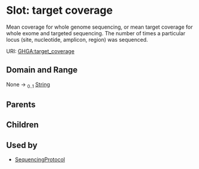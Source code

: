 
# Slot: target coverage


Mean coverage for whole genome sequencing, or mean target coverage for whole exome and targeted sequencing. The number of times a particular locus (site, nucleotide, amplicon, region) was sequenced.

URI: [GHGA:target_coverage](https://w3id.org/GHGA/target_coverage)


## Domain and Range

None &#8594;  <sub>0..1</sub> [String](types/String.md)

## Parents


## Children


## Used by

 * [SequencingProtocol](SequencingProtocol.md)

